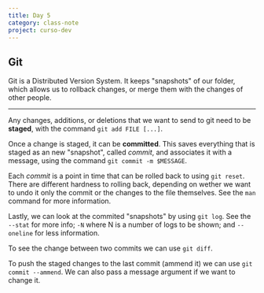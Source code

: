 ```yaml
---
title: Day 5
category: class-note
project: curso-dev
---
```


## Git

Git is a Distributed Version System. It keeps "snapshots" of our folder, which allows us to rollback changes, or merge them with the changes of other people. 

---

Any changes, additions, or deletions that we want to send to git need to be **staged**, with the command `git add FILE [...]`.

Once a change is staged, it can be **committed**. This saves everything that is staged as an new "snapshot", called *commit*, and associates it with a message, using the command `git commit -m $MESSAGE`.

Each *commit* is a point in time that can be rolled back to using `git reset`. There are different hardness to rolling back, depending on wether we want to undo it only the commit or the changes to the file themselves. See the `man` command for more information.

Lastly, we can look at the commited "snapshots" by using `git log`. See the `--stat` for more info; `-N` where N is a number of logs to be shown; and `--oneline` for less information.

To see the change between two commits we can use `git diff`.

To push the staged changes to the last commit (ammend it) we can use `git commit --ammend`. We can also pass a message argument if we want to change it.
